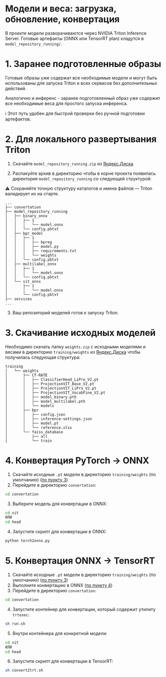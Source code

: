 # Модели и веса: загрузка, обновление, конвертация

В проекте модели разворачиваются через NVIDIA Triton Inference Server. Готовые артефакты (ONNX или TensorRT plan) кладутся в `model_repository_running/`.

# 1. Заранее подготовленные образы 
Готовые образы уже содержат все необходимые модели и могут быть использованы для запуска Triton и всех сервисов без дополнительных действий.

Аналогично и инференс - заранее подготовленный образ уже содержит все необходимые веса для простого запуска инференса.

ℹ️ Этот путь удобен для быстрой проверки без ручной подготовки артефактов.


# 2. Для локального развертывания Triton

1. Скачайте `model_repository_running.zip` из [Яндекс.Диска](https://disk.yandex.ru/d/nq0x0-Ivx93VJw)

2. Распакуйте архив в директорию чтобы в корне проекта появилась директория `model_repository_running` со следующей структурой:

⚠️ Сохраняйте точную структуру каталогов и имена файлов — Triton валидирует их на старте.
```
...
├── convertation
├── model_repository_running
│   ├── binary_onnx
│   │   ├── 1
│   │   │   └── model.onnx
│   │   └── config.pbtxt
│   ├── bpr_model
│   │   ├── 1
│   │   │   ├── bpreg
│   │   │   ├── model.py
│   │   │   ├── requirements.txt
│   │   │   └── weights
│   │   └── config.pbtxt
│   ├── multilabel_onnx
│   │   ├── 1
│   │   │   └── model.onnx
│   │   └── config.pbtxt
│   └── vit_onnx
│       ├── 1
│       │   └── model.onnx
│       └── config.pbtxt
├── services
...
```

3. Ваш репозиторий моделей готов к запуску Triton.

# 3. Скачивание исходных моделей
Необходимо скачать папку `weights.zip` с исходными моделями и весами в директорию `training/weights` из [Яндекс.Диска](https://disk.yandex.ru/d/nq0x0-Ivx93VJw) чтобы получилась следующая структура:
```
training
│   └── weights
│       ├── CT-RATE
│       │   ├── ClassifierHead_LiPro_V2.pt
│       │   ├── ProjectionVIT_Base_V2.pt
│       │   ├── ProjectionVIT_LiPro_V2.pt
│       │   ├── ProjectionVIT_VocabFine_V2.pt
│       │   ├── model_binary.pth
│       │   ├── model_multilabel.pth
│       │   └── models
│       ├── bpr
│       │   ├── config.json
│       │   ├── inference-settings.json
│       │   ├── model.pt
│       │   └── reference.xlsx
│       └── faiss_database
│           ├── all
│           └── train
```


# 4. Конвертация PyTorch → ONNX
1. Скачайте исходные `.pt` модели в директорию `training/weights` (по умолчанию) ([по пункту 3](#3-скачивание-исходных-моделей))
2. Перейдите в директорию `convertation`:
```bash
cd convertation
```
3. Выберите модель для конвертации в ONNX:
```bash
cd vit
ИЛИ
cd head
```
4. Запустите скрипт для конвертации в ONNX:
```bash
python torch2onnx.py
```

# 5. Конвертация ONNX → TensorRT
1. Скачайте исходные `.pt` модели в директорию `training/weights` (по умолчанию) ([по пункту 3](#3-скачивание-исходных-моделей))
2. Выполните конвертацию в ONNX ([по пункту 4](#4-конвертация-pytorch--onnx))
3. Перейдите в директорию `convertation`:
```bash
cd convertation
```
4. Запустите контейнер для конвертации, который содержит утилиту `trtexec`:
```bash
sh run.sh
```
5. Внутри контейнера для конкретной модели:
```bash
cd vit
ИЛИ
cd head
```
6. Запустите скрипт для конвертации в TensorRT:
```bash
sh convert2trt.sh
```